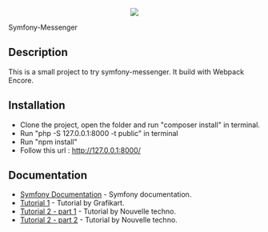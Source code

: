 <p align="center"><a href="https://symfony.com" target="_blank">
    <img src="https://www.wanadev.fr/uploads/documents/cover-messenger-symfony.png">
</a></p>

Symfony-Messenger

Description
------------

This is a small project to try symfony-messenger.
It build with Webpack Encore.

Installation
------------

* Clone the project, open the folder and run "composer install" in terminal.
* Run "php -S 127.0.0.1:8000 -t public" in terminal 
* Run "npm install"
* Follow this url : http://127.0.0.1:8000/


Documentation
-------------
* [Symfony Documentation](https://symfony.com/doc/current/components/messenger.html) - Symfony documentation.
* [Tutorial 1](https://www.youtube.com/watch?v=0BWU-liZIU4) - Tutorial by Grafikart.
* [Tutorial 2 - part 1](https://www.youtube.com/watch?v=p6hlTWyDRmE) - Tutorial by Nouvelle techno.
* [Tutorial 2 - part 2](https://www.youtube.com/watch?v=X8eNdUkLA-0) - Tutorial by Nouvelle techno.








